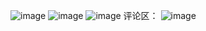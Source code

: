 ![image](https://github.com/gifhjygcsdhjb456/yunxiaoquan/assets/93047027/f139d505-495f-4735-8a13-d2f39eaeee5c)
![image](https://github.com/gifhjygcsdhjb456/yunxiaoquan/assets/93047027/96f22b60-886b-4557-a753-ba7515b3a84b)
![image](https://github.com/gifhjygcsdhjb456/yunxiaoquan/assets/93047027/dcfcd370-18ff-45b6-b240-b17ecf01debc)
评论区：
![image](https://github.com/gifhjygcsdhjb456/yunxiaoquan/assets/93047027/7211bf38-a0fb-4ccb-88d6-7d684b408a4d)
